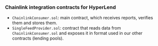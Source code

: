 ### Chainlink integration contracts for HyperLend

- `ChainlinkConsumer.sol`: main contract, which receives reports, verifies them and stores them.
- `SingleFeedProvider.sol`: contract that reads data from `ChainlinkConsumer.sol` and exposes it in format used in our other contracts (lending pools).